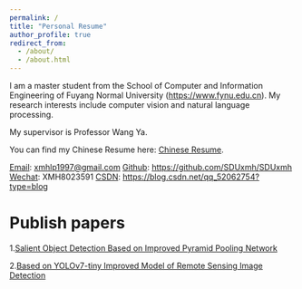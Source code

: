 ```yaml
---
permalink: /
title: "Personal Resume"
author_profile: true
redirect_from: 
  - /about/
  - /about.html
---
```


I am a master student from the School of Computer and Information Engineering of Fuyang Normal University (https://www.fynu.edu.cn). My research interests include computer vision and natural language processing.

My supervisor is Professor Wang Ya.

You can find my Chinese Resume here: [Chinese Resume](../files/Chinese_resume.pdf).

[Email](xmhlp1997@gmail.com): xmhlp1997@gmail.com
[Github](https://github.com/SDUxmh/SDUxmh): https://github.com/SDUxmh/SDUxmh
[Wechat](../images/Wechat.png): XMH8023591 
[CSDN](https://blog.csdn.net/qq_52062754?type=blog): https://blog.csdn.net/qq_52062754?type=blog

Publish papers
===========
1.[Salient Object Detection Based on Improved Pyramid Pooling Network](https://ieeexplore.ieee.org/document/10335231)

2.[Based on YOLOv7-tiny Improved Model of Remote Sensing Image Detection](https://ieeexplore.ieee.org/document/10335430)



